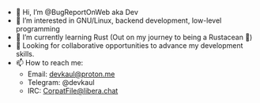 - 👋 Hi, I’m @BugReportOnWeb aka Dev
- 👀 I’m interested in GNU/Linux, backend development, low-level programming
- 🌱 I’m currently learning Rust (Out on my journey to being a Rustacean 🦀)
- 💞️ Looking for collaborative opportunities to advance my development skills.
- 📫 How to reach me:
  - Email: devkaul@proton.me
  - Telegram: @devkaul
  - IRC: CorpatFile@libera.chat
